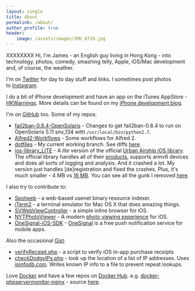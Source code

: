 ```yaml
---
layout: single
title: About
permalink: /about/
author_profile: true
header:
    image: /assets/images/IMG_8719.jpg
---
```


XXXXXXXX Hi, I'm James - an English guy living in Hong Kong - into technology, photos, comedy, smashing telly, Apple, iOS/Mac development and, of course, the weather.

I'm on [Twitter][1] for day to day stuff and links. I sometimes post photos to [Instagram][3].

I do a bit of iPhone development and have an app on the iTunes AppStore - [HKWarnings][4]. More details can be found on my [iPhone development blog][6].

I'm on [GitHub][7] too. Some of my repos:

* [fail2ban-0.8.4-OpenSolaris][8] - Changes to get fail2ban-0.8.4 to run on OpenSolaris 5.11 snv_134 with `/usr/local/bin/python2.7`.
* [Alfred2-Workflows][9] - Some workflows for Alfred 2.
* [dotfiles][10] - My current working branch. See diffs [here][11].
* [ios-library_LITE][12] - A *lite* version of the official [Urban Airship iOS library][16]. The official library handles all of their [products][15], supports armv6 devices and does all sorts of logging and analysis. And it crashed a lot. My version just handles [de]registration and fixed the crashes. Plus, it's much smaller - 4 MB vs [16 MB][14]. You can see all the gunk I removed [here][13].

I also try to contribute to:

* [Spotweb][17] - a web-based usenet binary resource indexer.
* [iTerm2][18] - a terminal emulator for Mac OS X that does amazing things.
* [SVWebViewController][19] - a simple inline browser for iOS.
* [NYTPhotoViewer][24] - A modern [photo viewing experience](https://open.blogs.nytimes.com/2015/03/27/a-new-view-for-nytimes-photos/) for iOS.
* [OneSignal-iOS-SDK][25] - [OneSignal](https://onesignal.com/) is a free push notification service for mobile apps.

Also the occasional [Gist][20]:

* [verifyReceipt.php][21] - a script to verify iOS in-app purchase receipts
* [checkDodgyIPs.php][22] - look up the location of a list of IP addresses. Uses [ipinfodb.com][23]. Writes known IP info to a file to prevent repeat lookups.

Love [Docker](https://www.docker.com/) and have a few repos on [Docker Hub](https://hub.docker.com/r/stoutyhk/).
e.g. [docker-phpservermonitor-nginx](https://hub.docker.com/r/stoutyhk/docker-phpservermonitor-nginx/) - source [here](https://bitbucket.org/stouty/docker-phpservermonitor-nginx/src).

   [1]: https://twitter.com/stoutyhk
   [2]: https://alpha.app.net/stouty (alpha stouty link)
   [3]: http://instagram.com/stouty (Instagram)
   [4]: https://itunes.apple.com/hk/app/hkwarnings/id370901118?mt=8 (HKWarnings AppStore Link)
   [5]: https://itunes.apple.com/us/app/id594038629?mt=8&partnerId=30&siteID=4M*lvL2TS6Q
   [6]: http://tiberius-hk.com/ (iphone dev blog)
   [7]: https://github.com/jamesstout
   [8]: https://github.com/jamesstout/fail2ban-0.8.4-OpenSolaris
   [9]: https://github.com/jamesstout/Alfred2-Workflows
[10]: https://github.com/jamesstout/dotfiles/tree/working
[11]: https://github.com/jamesstout/dotfiles/compare/master...working
[12]: https://github.com/jamesstout/ios-library_LITE
[13]: https://github.com/jamesstout/ios-library_LITE/blob/master/CHANGELOG-LITE
[14]: http://com.urbanairship.filereleases.s3.amazonaws.com/libUAirship-latest.zip
[15]: http://urbanairship.com/products
[16]: https://github.com/urbanairship/ios-library
[17]: https://github.com/spotweb/spotweb
[18]: https://github.com/gnachman/iTerm2
[19]:https://github.com/samvermette/SVWebViewController
[20]: https://gist.github.com/jamesstout
[21]: https://gist.github.com/jamesstout/5073237
[22]: https://gist.github.com/jamesstout/5199181
[23]: http://ipinfodb.com/
[24]: https://github.com/jamesstout/NYTPhotoViewer
[25]: https://github.com/jamesstout/OneSignal-iOS-SDK
